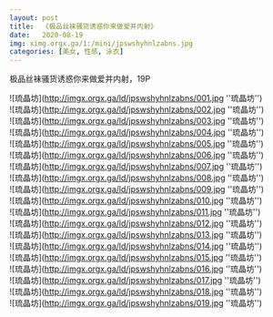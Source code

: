 ```yaml
---
layout: post
title:  《极品丝袜骚货诱惑你来做爱并内射》
date:   2020-08-19
img: ximg.orgx.ga/1:/mini/jpswshyhnlzabns.jpg
categories: [美女, 性感, 泳衣]
---
```


极品丝袜骚货诱惑你来做爱并内射，19P

![琉晶坊](http://imgx.orgx.ga/ld/jpswshyhnlzabns/001.jpg ''琉晶坊'') <br>
![琉晶坊](http://imgx.orgx.ga/ld/jpswshyhnlzabns/002.jpg ''琉晶坊'') <br>
![琉晶坊](http://imgx.orgx.ga/ld/jpswshyhnlzabns/003.jpg ''琉晶坊'') <br>
![琉晶坊](http://imgx.orgx.ga/ld/jpswshyhnlzabns/004.jpg ''琉晶坊'') <br>
![琉晶坊](http://imgx.orgx.ga/ld/jpswshyhnlzabns/005.jpg ''琉晶坊'') <br>
![琉晶坊](http://imgx.orgx.ga/ld/jpswshyhnlzabns/006.jpg ''琉晶坊'') <br>
![琉晶坊](http://imgx.orgx.ga/ld/jpswshyhnlzabns/007.jpg ''琉晶坊'') <br>
![琉晶坊](http://imgx.orgx.ga/ld/jpswshyhnlzabns/008.jpg ''琉晶坊'') <br>
![琉晶坊](http://imgx.orgx.ga/ld/jpswshyhnlzabns/009.jpg ''琉晶坊'') <br>
![琉晶坊](http://imgx.orgx.ga/ld/jpswshyhnlzabns/010.jpg ''琉晶坊'') <br>
![琉晶坊](http://imgx.orgx.ga/ld/jpswshyhnlzabns/011.jpg ''琉晶坊'') <br>
![琉晶坊](http://imgx.orgx.ga/ld/jpswshyhnlzabns/012.jpg ''琉晶坊'') <br>
![琉晶坊](http://imgx.orgx.ga/ld/jpswshyhnlzabns/013.jpg ''琉晶坊'') <br>
![琉晶坊](http://imgx.orgx.ga/ld/jpswshyhnlzabns/014.jpg ''琉晶坊'') <br>
![琉晶坊](http://imgx.orgx.ga/ld/jpswshyhnlzabns/015.jpg ''琉晶坊'') <br>
![琉晶坊](http://imgx.orgx.ga/ld/jpswshyhnlzabns/016.jpg ''琉晶坊'') <br>
![琉晶坊](http://imgx.orgx.ga/ld/jpswshyhnlzabns/017.jpg ''琉晶坊'') <br>
![琉晶坊](http://imgx.orgx.ga/ld/jpswshyhnlzabns/018.jpg ''琉晶坊'') <br>
![琉晶坊](http://imgx.orgx.ga/ld/jpswshyhnlzabns/019.jpg ''琉晶坊'') <br>
